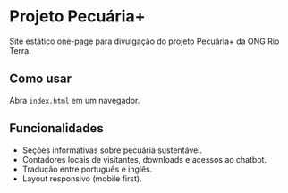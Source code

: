 # Projeto Pecuária+

Site estático one-page para divulgação do projeto Pecuária+ da ONG Rio Terra.

## Como usar

Abra `index.html` em um navegador.

## Funcionalidades
- Seções informativas sobre pecuária sustentável.
- Contadores locais de visitantes, downloads e acessos ao chatbot.
- Tradução entre português e inglês.
- Layout responsivo (mobile first).
